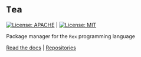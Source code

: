 # `Tea`
[![License: APACHE](https://img.shields.io/badge/License-Apache_2.0-blue.svg)](https://opensource.org/licenses/Apache-2.0) |
[![License: MIT](https://img.shields.io/badge/License-MIT-yellow.svg)](https://opensource.org/licenses/MIT)

Package manager for the `Rex` programming language

[Read the docs](https://www.rexlang.org) |
[Repositories](https://www.github.com/rexlang/rex)
